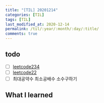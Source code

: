 ```yaml
---
title: "[TIL] 20201214"
categories: [TIL]
tags: [TIL]
last_modified_at: 2020-12-14
permalink: /til/:year/:month/:day/:title/
comments: true
---
```

## todo
- [ ] [leetcode234](https://leetcode.com/problems/palindrome-linked-list/)
- [ ] [leetcode22](https://leetcode.com/problems/generate-parentheses/)
- [ ] 최대공약수 최소공배수 소수구하기

## What I learned
    
